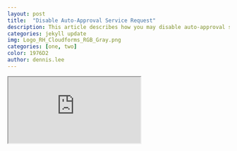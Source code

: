 ```yaml
---
layout: post
title:  "Disable Auto-Approval Service Request"
description: This article describes how you may disable auto-approval service request in CloudForms.
categories: jekyll update
img: Logo_RH_Cloudforms_RGB_Gray.png
categories: [one, two]
color: 1976D2
author: dennis.lee
---
```


<iframe src="https://docs.google.com/document/d/e/2PACX-1vSMTrVcGCSHB7fPb88zORjRfi1iYcr4qP-PXkUySLw7oPiVB-jinYWBg6JdSOh9_MZAarYsn3aPgngX/pub?embedded=true"></iframe>


